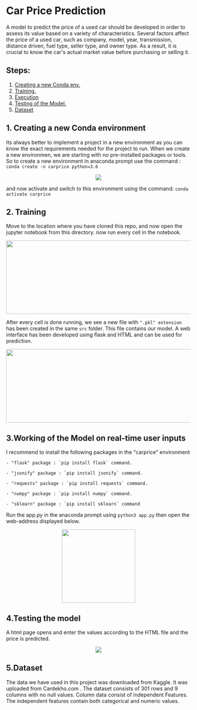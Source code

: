 # Car Price Prediction

A model to predict the price of a used car should be developed in order to assess its value based on a variety of characteristics. Several factors affect the price of a used car, such as company, model, year, transmission, distance driven, fuel type, seller type, and owner type. As a result, it is crucial to know the car's actual market value before purchasing or selling it.

## Steps:

1. [ Creating a new Conda env. ](#step1)
2. [ Training. ](#step2)
3. [Execution](#step3)
4. [Testing of the Model.](#step4)
5. [Dataset](#dataset)

<a name="step1"></a>

## 1. Creating a new Conda environment

Its always better to implement a project in a new environment as you can know the exact requirements needed for the project to run. When we create a new environmen, we are starting with no pre-installed packages or tools. So to create a new environment in anaconda prompt use the command : `conda create -n carprice python=3.6`

<p align="center">
<img src="https://github.com/iyashk/Car-Price-Prediction/blob/main/images/Step_1.png?raw=true" />
</p>

and now activate and switch to this environment using the command: `conda activate carprice`

<a name="step2"></a>

## 2. Training

Move to the location where you have cloned this repo, and now open the jupyter notebook from this directory.
now run every cell in the notebook.

<p align="center">
<img src="https://github.com/iyashk/Car-Price-Prediction/blob/main/images/Step_2(1).png?raw=true" width="625" height="200" />
</p>

After every cell is done running, we see a new file with `".pkl" extension` has been created in the same `src` folder. This file contains our model. A web interface has been developed using flask and HTML and can be used for prediction.

<p align="center">
<img src="https://github.com/iyashk/Car-Price-Prediction/blob/main/images/Step_2(2).png?raw=true" width="625" height="200" />
</p>

<a name="step3"></a>

## 3.Working of the Model on real-time user inputs

I recommend to install the following packages in the "carprice" environment

    - "flask" package : `pip install flask` command.

    - "jsonify" package : `pip install jsonify` command.

    - "requests" package : `pip install requests` command.

    - "numpy" package : `pip install numpy` command.

    - "sklearn" package : `pip install sklearn` command

Run the app.py in the anaconda prompt using `python3 app.py` then open the web-address displayed below.

<p align="center">
<img src="https://github.com/iyashk/Car-Price-Prediction/blob/main/images/IMAGE.png?raw=true" height="200px" />
</p>

<a name="step4"></a>

## 4.Testing the model

A html page opens and enter the values according to the HTML file and the price is predicted.

<p align="center">
<img src="https://github.com/iyashk/Car-Price-Prediction/blob/main/images/img_2.png?raw=true"  />
</p>
<a name="dataset"></a>

## 5.Dataset

The data we have used in this project was downloaded from <a href = "https://www.kaggle.com/datasets/nehalbirla/vehicle-dataset-from-cardekho" style="text-decoration:none;" target="_blank"> Kaggle</a>. It was uploaded from Cardekho.com .
The dataset consists of 301 rows and 9 columns with no null values. Column data
consist of independent Features. The independent features contain both categorical and numeric
values.
